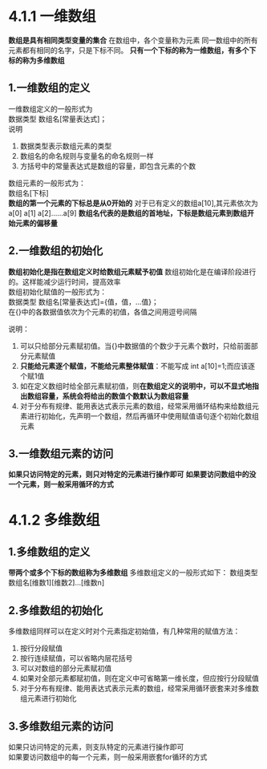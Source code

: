 # 4.1.1 一维数组
**数组是具有相同类型变量的集合**
在数组中，各个变量称为元素
同一数组中的所有元素都有相同的名字，只是下标不同。
**只有一个下标的称为一维数组，有多个下标的称为多维数组**
## 1.一维数组的定义
一维数组定义的一般形式为  
数据类型 数组名[常量表达式]；  
说明  
1. 数据类型表示数组元素的类型
2. 数组名的命名规则与变量名的命名规则一样
3. 方括号中的常量表达式是数组的容量，即包含元素的个数

数组元素的一般形式为：  
数组名[下标]  
**数组的第一个元素的下标总是从0开始的**
对于已有定义的数组a[10],其元素依次为a[0] a[1] a[2]……a[9]
**数组名代表的是数组的首地址，下标是数组元素到数组开始元素的偏移量**

## 2.一维数组的初始化
**数组初始化是指在数组定义时给数组元素赋予初值**
数组初始化是在编译阶段进行的。这样能减少运行时间，提高效率  
数组初始化赋值的一般形式为：  
数据类型 数组名[常量表达式]={值，值，…值}；  
在{}中的各数据值依次为个元素的初值，各值之间用逗号间隔  

说明：
1. 可以只给部分元素赋初值。当{}中数据值的个数少于元素个数时，只给前面部分元素赋值
2. **只能给元素逐个赋值，不能给元素整体赋值**：不能写成 int a[10]=1;而应该逐个赋1值
3. 如在定义数组时给全部元素赋初值，则**在数组定义的说明中，可以不显式地指出数组容量，系统会将给出的数值个数默认为数组容量**
4. 对于分布有规律、能用表达式表示元素的数组，经常采用循环结构来给数组元素进行初始化，先声明一个数组，然后再循环中使用赋值语句逐个初始化数组元素

## 3.一维数组元素的访问
**如果只访问特定的元素，则只对特定的元素进行操作即可**
**如果要访问数组中的没一个元素，则一般采用循环的方式**

# 4.1.2 多维数组
## 1.多维数组的定义
**带两个或多个下标的数组称为多维数组**
多维数组定义的一般形式如下：
数组类型 数组名[维数1][维数2]…[维数n]

## 2.多维数组的初始化
多维数组同样可以在定义时对个元素指定初始值，有几种常用的赋值方法：
1. 按行分段赋值
2. 按行连续赋值，可以省略内层花括号
3. 可以对数组的部分元素赋初值
4. 如果对全部元素都赋初值，则在定义中可省略第一维长度，但应按行分段赋值
5. 对于分布有规律、能用表达式表示元素的数组，经常采用循环嵌套来对多维数组元素进行初始化

## 3.多维数组元素的访问
如果只访问特定的元素，则支队特定的元素进行操作即可  
如果要访问数组中的每一个元素，则一般采用嵌套for循环的方式
